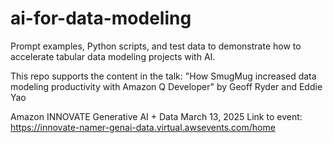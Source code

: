 # ai-for-data-modeling
Prompt examples, Python scripts, and test data to demonstrate how to accelerate tabular data modeling projects with AI.

This repo supports the content in the talk:
"How SmugMug increased data modeling productivity with Amazon Q Developer"
by Geoff Ryder and Eddie Yao

Amazon INNOVATE Generative AI + Data
March 13, 2025
Link to event:
https://innovate-namer-genai-data.virtual.awsevents.com/home
